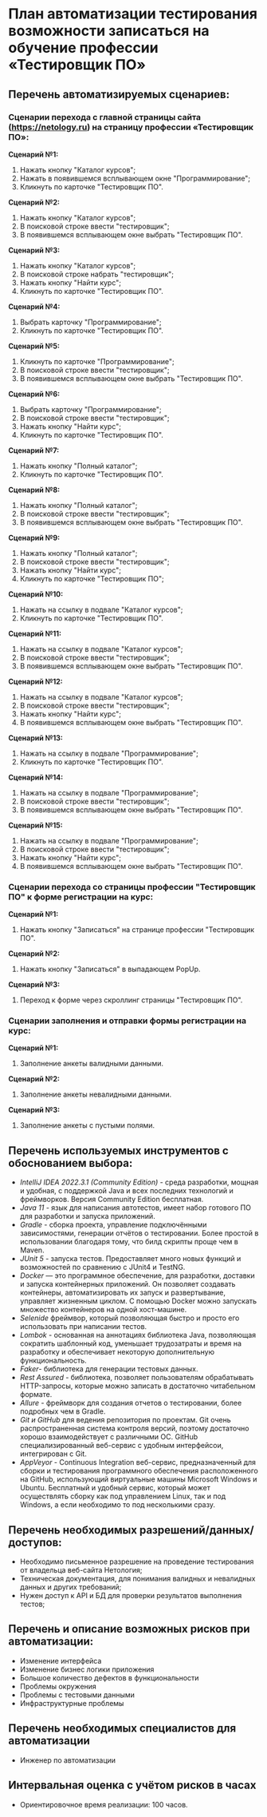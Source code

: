 # План автоматизации тестирования возможности записаться на обучение профессии «Тестировщик ПО»

## Перечень автоматизируемых сценариев:

### Сценарии перехода с главной страницы сайта (https://netology.ru) на страницу профессии «Тестировщик ПО»:

**Сценарий №1:**
1. Нажать кнопку "Каталог курсов";
2. Нажать в появившемся всплывающем окне "Программирование";
3. Кликнуть по карточке "Тестировщик ПО".

**Сценарий №2:**
1. Нажать кнопку "Каталог курсов";
2. В поисковой строке ввести "тестировщик";
3. В появившемся всплывающем окне выбрать "Тестировщик ПО".

**Сценарий №3:**
1. Нажать кнопку "Каталог курсов";
2. В поисковой строке набрать "тестировщик";
3. Нажать кнопку "Найти курс";
4. Кликнуть по карточке "Тестировщик ПО".

**Сценарий №4:**
1. Выбрать карточку "Программирование";
2. Кликнуть по карточке "Тестировщик ПО".

**Сценарий №5:**
1. Кликнуть по карточке "Программирование";
2. В поисковой строке ввести "тестировщик";
3. В появившемся всплывающем окне выбрать "Тестировщик ПО".

**Сценарий №6:**
1. Выбрать карточку "Программирование";
2. В поисковой строке ввести "тестировщик";
3. Нажать кнопку "Найти курс";
4. Кликнуть по карточке "Тестировщик ПО".

**Сценарий №7:**
1. Нажать кнопку "Полный каталог";
2. Кликнуть по карточке "Тестировщик ПО".

**Сценарий №8:**
1. Нажать кнопку "Полный каталог";
2. В поисковой строке ввести "тестировщик";
3. В появившемся всплывающем окне выбрать "Тестировщик ПО".

**Сценарий №9:**
1. Нажать кнопку "Полный каталог";
2. В поисковой строке ввести "тестировщик";
3. Нажать кнопку "Найти курс";
4. Кликнуть по карточке "Тестировщик ПО";

**Сценарий №10:**
1. Нажать на ссылку в подвале "Каталог курсов";
2. Кликнуть по карточке "Тестировщик ПО".

**Сценарий №11:**
1. Нажать на ссылку в подвале "Каталог курсов";
2. В поисковой строке ввести "тестировщик";
3. В появившемся всплывающем окне выбрать "Тестировщик ПО".

**Сценарий №12:**
1. Нажать на ссылку в подвале "Каталог курсов";
2. В поисковой строке ввести "тестировщик";
3. Нажать кнопку "Найти курс";
4. В появившемся всплывающем окне выбрать "Тестировщик ПО".

**Сценарий №13:**
1. Нажать на ссылку в подвале "Программирование";
2. Кликнуть по карточке "Тестировщик ПО".

**Сценарий №14:**
1. Нажать на ссылку в подвале "Программирование";
2. В поисковой строке ввести "тестировщик";
3. В появившемся всплывающем окне выбрать "Тестировщик ПО".

**Сценарий №15:**
1. Нажать на ссылку в подвале "Программирование";
2. В поисковой строке ввести "тестировщик";
3. Нажать кнопку "Найти курс";
4. В появившемся всплывающем окне выбрать "Тестировщик ПО".


### Сценарии перехода со страницы профессии "Тестировщик ПО" к форме регистрации на курс:

**Сценарий №1:**
1. Нажать кнопку "Записаться" на странице профессии "Тестировщик ПО".

**Сценарий №2:**
1. Нажать кнопку "Записаться" в выпадающем PopUp.

**Сценарий №3:**
1. Переход к форме через скроллинг страницы "Тестировщик ПО".


### Сценарии заполнения и отправки формы регистрации на курс:

**Сценарий №1:**
1. Заполнение анкеты валидными данными.

**Сценарий №2:**
1. Заполнение анкеты невалидными данными.

**Сценарий №3:**
1. Заполнение анкеты с пустыми полями.


## Перечень используемых инструментов с обоснованием выбора:
- _IntelliJ IDEA 2022.3.1 (Community Edition)_ - среда разработки, мощная и удобная, с поддержкой Java и всех последних технологий и фреймворков. Версия Community Edition бесплатная.
- _Java 11_ - язык для написания автотестов, имеет набор готового ПО для разработки и запуска приложений.
- _Gradle_ - сборка проекта, управление подключёнными зависимостями, генерации отчётов о тестировании. Более простой в использовании благодаря тому, что билд скрипты проще чем в Maven.
- _JUnit 5_ - запуска тестов. Предоставляет много новых функций и возможностей по сравнению с JUnit4 и TestNG.
- _Docker_ — это программное обеспечение, для разработки, доставки и запуска контейнерных приложений. Он позволяет создавать контейнеры, автоматизировать их запуск и развертывание, управляет жизненным циклом. С помощью Docker можно запускать множество контейнеров на одной хост-машине.
- _Selenide_ фреймвор, который позволяющая быстро и просто его использовать при написании тестов.
- _Lombok_ - основанная на аннотациях библиотека Java, позволяющая сократить шаблонный код, уменьшает трудозатраты и время на разработку и обеспечивает некоторую дополнительную функциональность.
- _Faker_- библиотека для генерации тестовых данных.
- _Rest Assured_ - библиотека, позволяет пользователям обрабатывать HTTP-запросы, которые можно записать в достаточно читабельном формате.
- _Allure_ - фреймворк для создания отчетов о тестировании, более подробных чем в Gradle.
- _Git и GitHub_ для ведения репозитория по проектам. Git очень распространенная система контроля версий, поэтому достаточно хорошо взаимодействует с различными ОС. GitHub специализированный веб-сервис с удобным интерфейсои, интегрирован с Git.
- _AppVeyor_ - Continuous Integration веб-сервис, предназначенный для сборки и тестирования программного обеспечения расположенного на GitHub, использующий виртуальные машины Microsoft Windows и Ubuntu. Бесплатный и удобный сервис, который может осуществлять сборку как под управлением Linux, так и под Windows, а если необходимо то под несколькими сразу.


## Перечень необходимых разрешений/данных/доступов:
- Необходимо письменное разрешение на проведение тестирования от владельца веб-сайта Нетология;
- Техническая документация, для понимания валидных и невалидных данных и других требований;
- Нужен доступ к API и БД для проверки результатов выполнения тестов;


## Перечень и описание возможных рисков при автоматизации:
- Изменение интерфейса
- Изменение бизнес логики приложения
- Большое количество дефектов в функциональности
- Проблемы окружения
- Проблемы с тестовыми данными
- Инфраструктурные проблемы


## Перечень необходимых специалистов для автоматизации
- Инженер по автоматизации


## Интервальная оценка с учётом рисков в часах
- Ориентировочное время реализации: 100 часов.







